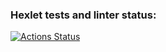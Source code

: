 ### Hexlet tests and linter status:
[![Actions Status](https://github.com/piafson/java-project-78/actions/workflows/hexlet-check.yml/badge.svg)](https://github.com/piafson/java-project-78/actions)